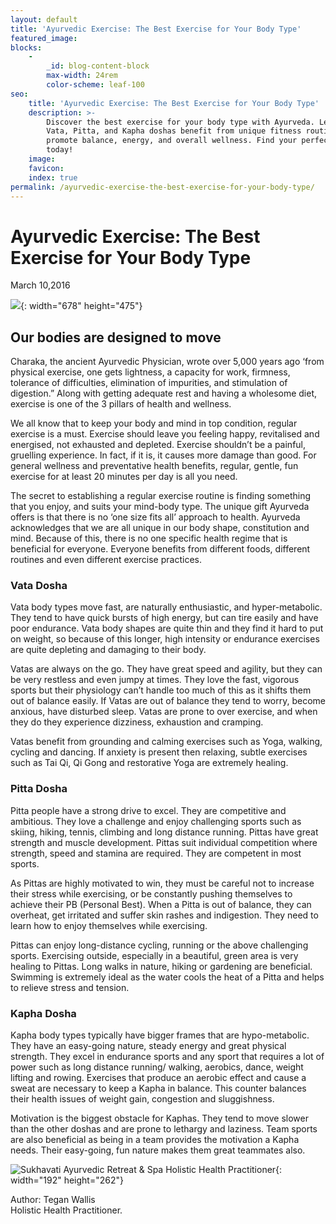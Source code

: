 ```yaml
---
layout: default
title: 'Ayurvedic Exercise: The Best Exercise for Your Body Type'
featured_image:
blocks:
    -
        _id: blog-content-block
        max-width: 24rem
        color-scheme: leaf-100
seo:
    title: 'Ayurvedic Exercise: The Best Exercise for Your Body Type'
    description: >-
        Discover the best exercise for your body type with Ayurveda. Learn how
        Vata, Pitta, and Kapha doshas benefit from unique fitness routines that
        promote balance, energy, and overall wellness. Find your perfect workout
        today!
    image:
    favicon:
    index: true
permalink: /ayurvedic-exercise-the-best-exercise-for-your-body-type/
---
```

# Ayurvedic Exercise: The Best Exercise for Your Body Type

March 10,2016

![](https://www.sukhavatibali.com/wp-content/uploads/2019/01/exercise-final-mailchimp-1458272984-medium.jpg){: width="678" height="475"}

## **Our bodies are designed to move**

Charaka, the ancient Ayurvedic Physician, wrote over 5,000 years ago ‘from physical exercise, one gets lightness, a capacity for work, firmness, tolerance of difficulties, elimination of impurities, and stimulation of digestion.” Along with getting adequate rest and having a wholesome diet, exercise is one of the 3 pillars of health and wellness.

We all know that to keep your body and mind in top condition, regular exercise is a must. Exercise should leave you feeling happy, revitalised and energised, not exhausted and depleted. Exercise shouldn’t be a painful, gruelling experience. In fact, if it is, it causes more damage than good. For general wellness and preventative health benefits, regular, gentle, fun exercise for at least 20 minutes per day is all you need.

The secret to establishing a regular exercise routine is finding something that you enjoy, and suits your mind-body type. The unique gift Ayurveda offers is that there is no ‘one size fits all’ approach to health. Ayurveda acknowledges that we are all unique in our body shape, constitution and mind. Because of this, there is no one specific health regime that is beneficial for everyone. Everyone benefits from different foods, different routines and even different exercise practices.

### Vata Dosha

Vata body types move fast, are naturally enthusiastic, and hyper-metabolic. They tend to have quick bursts of high energy, but can tire easily and have poor endurance. Vata body shapes are quite thin and they find it hard to put on weight, so because of this longer, high intensity or endurance exercises are quite depleting and damaging to their body.

Vatas are always on the go. They have great speed and agility, but they can be very restless and even jumpy at times. They love the fast, vigorous sports but their physiology can’t handle too much of this as it shifts them out of balance easily. If Vatas are out of balance they tend to worry, become anxious, have disturbed sleep. Vatas are prone to over exercise, and when they do they experience dizziness, exhaustion and cramping.

Vatas benefit from grounding and calming exercises such as Yoga, walking, cycling and dancing. If anxiety is present then relaxing, subtle exercises such as Tai Qi, Qi Gong and restorative Yoga are extremely healing.

### Pitta Dosha

Pitta people have a strong drive to excel. They are competitive and ambitious. They love a challenge and enjoy challenging sports such as skiing, hiking, tennis, climbing and long distance running. Pittas have great strength and muscle development. Pittas suit individual competition where strength, speed and stamina are required. They are competent in most sports.

As Pittas are highly motivated to win, they must be careful not to increase their stress while exercising, or be constantly pushing themselves to achieve their PB (Personal Best). When a Pitta is out of balance, they can overheat, get irritated and suffer skin rashes and indigestion. They need to learn how to enjoy themselves while exercising.

Pittas can enjoy long-distance cycling, running or the above challenging sports. Exercising outside, especially in a beautiful, green area is very healing to Pittas. Long walks in nature, hiking or gardening are beneficial. Swimming is extremely ideal as the water cools the heat of a Pitta and helps to relieve stress and tension.

### Kapha Dosha

Kapha body types typically have bigger frames that are hypo-metabolic. They have an easy-going nature, steady energy and great physical strength. They excel in endurance sports and any sport that requires a lot of power such as long distance running/ walking, aerobics, dance, weight lifting and rowing. Exercises that produce an aerobic effect and cause a sweat are necessary to keep a Kapha in balance. This counter balances their health issues of weight gain, congestion and sluggishness.

Motivation is the biggest obstacle for Kaphas. They tend to move slower than the other doshas and are prone to lethargy and laziness. Team sports are also beneficial as being in a team provides the motivation a Kapha needs. Their easy-going, fun nature makes them great teammates also.

![Sukhavati Ayurvedic Retreat &amp; Spa Holistic Health Practitioner](https://www.sukhavatibali.com/wp-content/uploads/2018/10/tegan-final2-2-1500357848-medium.jpg){: width="192" height="262"}

Author: Tegan Wallis<br>Holistic Health Practitioner.